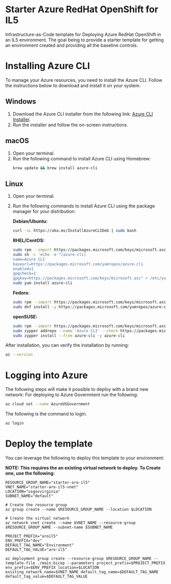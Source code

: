 # Starter Azure RedHat OpenShift for IL5
Infrastructure-as-Code template for Deploying Azure RedHat OpenShift in an IL5 environment.  The goal being to provide a starter template for getting an environment created and providing all the baseline controls.  

# Installing Azure CLI

To manage your Azure resources, you need to install the Azure CLI. Follow the instructions below to download and install it on your system.

## Windows

1. Download the Azure CLI installer from the following link: [Azure CLI Installer](https://aka.ms/installazurecliwindows).
2. Run the installer and follow the on-screen instructions.

## macOS

1. Open your terminal.
2. Run the following command to install Azure CLI using Homebrew:
    ```bash
    brew update && brew install azure-cli
    ```

## Linux

1. Open your terminal.
2. Run the following commands to install Azure CLI using the package manager for your distribution:

    **Debian/Ubuntu:**
    ```bash
    curl -sL https://aka.ms/InstallAzureCLIDeb | sudo bash
    ```

    **RHEL/CentOS:**
    ```bash
    sudo rpm --import https://packages.microsoft.com/keys/microsoft.asc
    sudo sh -c 'echo -e "[azure-cli]
    name=Azure CLI
    baseurl=https://packages.microsoft.com/yumrepos/azure-cli
    enabled=1
    gpgcheck=1
    gpgkey=https://packages.microsoft.com/keys/microsoft.asc" > /etc/yum.repos.d/azure-cli.repo'
    sudo yum install azure-cli
    ```

    **Fedora:**
    ```bash
    sudo rpm --import https://packages.microsoft.com/keys/microsoft.asc
    sudo dnf install -y https://packages.microsoft.com/yumrepos/azure-cli/azure-cli-2.0.81-1.el7.x86_64.rpm
    ```

    **openSUSE:**
    ```bash
    sudo rpm --import https://packages.microsoft.com/keys/microsoft.asc
    sudo zypper addrepo --name 'Azure CLI' --check https://packages.microsoft.com/yumrepos/azure-cli azure-cli
    sudo zypper install --from azure-cli -y azure-cli
    ```

After installation, you can verify the installation by running:
```bash
az --version
```

# Logging into Azure

The following steps will make it possible to deploy with a brand new network:
For deploying to Azure Government run the following:
```bash
az cloud set --name AzureUSGovernment
```
The following is the command to login.  
```bash
az login
```

# Deploy the template

You can leverage the following to deploy this template to your environment:

**NOTE: This requires the an existing virtual network to deploy.  To Create one, use the following:**

```
RESOURCE_GROUP_NAME="starter-aro-il5"
VNET_NAME="starter-aro-il5-vnet"
LOCATION="usgovvirginia"
SUBNET_NAME="default"

# Create the resource group
az group create --name $RESOURCE_GROUP_NAME --location $LOCATION

# Create the virtual network
az network vnet create --name $VNET_NAME --resource-group $RESOURCE_GROUP_NAME --subnet-name $SUBNET_NAME
```

```
PROJECT_PREFIX="aroil5"
ENV_PREFIX="dev"
DEFAULT_TAG_NAME="Environment"
DEFAULT_TAG_VALUE="aro-il5"

az deployment group create --resource-group $RESOURCE_GROUP_NAME --template-file ./main.bicep --parameters project_prefix=$PROJECT_PREFIX env_prefix=$ENV_PREFIX location=$LOCATION existing_network_name=$VNET_NAME default_tag_name=$DEFAULT_TAG_NAME default_tag_value=$DEFAULT_TAG_VALUE
```
